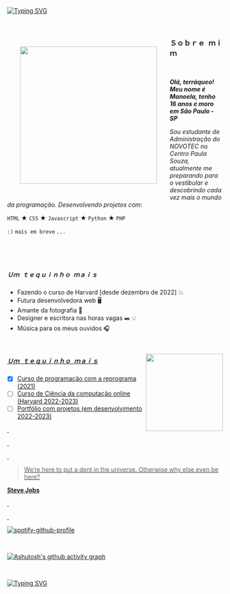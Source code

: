 
~~~
~~~ 

&nbsp;

[![Typing SVG](https://readme-typing-svg.herokuapp.com/?color=c3da89&size=38center=true&vCenter=true&width=1000&lines=Olá,+terráqueo!;Meu+nome+é+Manoela+Simões,+tenho+16+anos;e+moro+em+São+Paulo+SP+<3+:%29)](https://gits.io/typing-svg)

&nbsp;







<img style="margin: 30px;" align="left" width="320px" src="https://i.pinimg.com/originals/15/26/5a/15265af91d058d33da9d448a7cd070f9.gif" frameBorder="0">





### Ｓｏｂｒｅ  ｍｉｍ

&nbsp;

***Olá, terráqueo! Meu nome é Manoela, tenho 16 anos e moro em São Paulo - SP***

*Sou estudante de Administração do NOVOTEC no Centro Paula Souza, atualmente me preparando para o vestibular e descobrindo cada vez mais o mundo da programação. Desenvolvendo projetos com:*
 
 `HTML`
 ★
 `CSS`
 ★
 `Javascript`
 ★
 `Python`
 ★
 `PHP`
 
 `:)`
 `mais em breve`
 `...`
 
&nbsp;


&nbsp;

##### Ｕｍ  ｔｅｑｕｉｎｈｏ  ｍａｉｓ


+ Fazendo o curso de Harvard [desde dezembro de 2022] 💥
+ Futura desenvolvedora web 🖥️
+ Amante da fotografia 📸
+ Designer e escritora nas horas vagas ✒️ 💡
+ Música para os meus ouvidos 🎧


&nbsp;

<div>
  <a href="https://github.com/Manuzit">
  <img align="right" height="180em" src="https://github-readme-stats.vercel.app/api?username=Manuzit&show_icons=true&theme=dracula&include_all_commits=true&count_private=true"/>
</div>


<div>	
<h5> Ｕｍ  ｔｅｑｕｉｎｈｏ  ｍａｉｓ </h5>

- [x] Curso de programação com a reprograma (2021) 
- [ ] Curso de Ciência da computação online (Harvard 2022-2023) 
- [ ] Portfólio com projetos (em desenvolvimento 2022-2023)
 
</div>

&nbsp; 
 
&nbsp;
 
&nbsp;
 

> We’re here to put a dent in the universe. Otherwise why else even be here?

**Steve Jobs**

  
&nbsp;
  
&nbsp;

[![spotify-github-profile](https://spotify-github-profile.vercel.app/api/view?uid=6sq2o3mmkyz7gnyc8hec49uqr&cover_image=true&theme=novatorem&show_offline=false&background_color=000000&bar_color=8ac1d4&bar_color_cover=true)](https://github.com/kittinan/spotify-github-profile)


&nbsp;

 
  [![Ashutosh's github activity graph](https://github-readme-activity-graph.cyclic.app/graph?username=Manuzit&bg_color=1c2026&color=99bbd9&line=99bbd9&point=403d3d&area=true&hide_border=true)](https://github.com/ashutosh00710/github-readme-activity-graph)

&nbsp;


[![Typing SVG](https://readme-typing-svg.herokuapp.com/?color=99bbd9&size=50center=true&vCenter=true&width=1000&lines=Bye,+Bye!+:%29)](https://gits.io/typing-svg)
